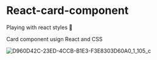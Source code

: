 # React-card-component

Playing with react styles 🎨

Card component usign React and CSS

![D960D42C-23ED-4CCB-B1E3-F3E8303D60A0_1_105_c](https://user-images.githubusercontent.com/68164515/140657342-a7529075-5628-45b2-a342-484426934aae.jpeg)
